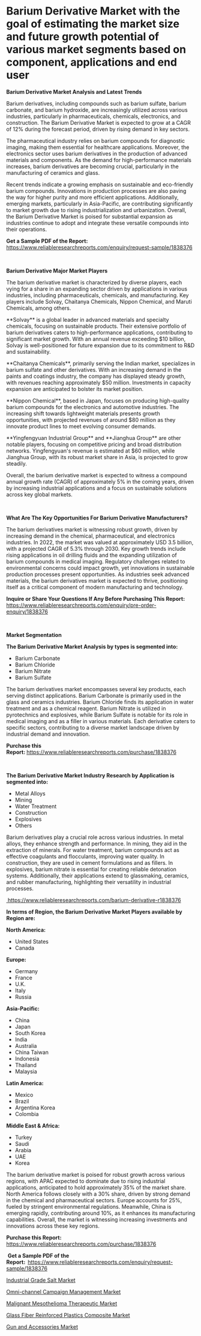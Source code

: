 <p><h1>Barium Derivative Market with the goal of estimating the market size and future growth potential of various market segments based on component, applications and end user</h1></p><p><strong>Barium Derivative Market Analysis and Latest Trends</strong></p>
<p><p>Barium derivatives, including compounds such as barium sulfate, barium carbonate, and barium hydroxide, are increasingly utilized across various industries, particularly in pharmaceuticals, chemicals, electronics, and construction. The Barium Derivative Market is expected to grow at a CAGR of 12% during the forecast period, driven by rising demand in key sectors.</p><p>The pharmaceutical industry relies on barium compounds for diagnostic imaging, making them essential for healthcare applications. Moreover, the electronics sector uses barium derivatives in the production of advanced materials and components. As the demand for high-performance materials increases, barium derivatives are becoming crucial, particularly in the manufacturing of ceramics and glass.</p><p>Recent trends indicate a growing emphasis on sustainable and eco-friendly barium compounds. Innovations in production processes are also paving the way for higher purity and more efficient applications. Additionally, emerging markets, particularly in Asia-Pacific, are contributing significantly to market growth due to rising industrialization and urbanization. Overall, the Barium Derivative Market is poised for substantial expansion as industries continue to adopt and integrate these versatile compounds into their operations.</p></p>
<p><strong>Get a Sample PDF of the Report:&nbsp;</strong> <a href="https://www.reliableresearchreports.com/enquiry/request-sample/1838376?utm_campaign=16&utm_medium=2&utm_source=Github&utm_content=ia&utm_term=03022025&utm_id=barium-derivative">https://www.reliableresearchreports.com/enquiry/request-sample/1838376</a></p>
<p>&nbsp;</p>
<p><strong>Barium Derivative Major Market Players</strong></p>
<p><p>The barium derivative market is characterized by diverse players, each vying for a share in an expanding sector driven by applications in various industries, including pharmaceuticals, chemicals, and manufacturing. Key players include Solvay, Chaitanya Chemicals, Nippon Chemical, and Maruti Chemicals, among others.</p><p>**Solvay** is a global leader in advanced materials and specialty chemicals, focusing on sustainable products. Their extensive portfolio of barium derivatives caters to high-performance applications, contributing to significant market growth. With an annual revenue exceeding $10 billion, Solvay is well-positioned for future expansion due to its commitment to R&D and sustainability.</p><p>**Chaitanya Chemicals**, primarily serving the Indian market, specializes in barium sulfate and other derivatives. With an increasing demand in the paints and coatings industry, the company has displayed steady growth, with revenues reaching approximately $50 million. Investments in capacity expansion are anticipated to bolster its market position.</p><p>**Nippon Chemical**, based in Japan, focuses on producing high-quality barium compounds for the electronics and automotive industries. The increasing shift towards lightweight materials presents growth opportunities, with projected revenues of around $80 million as they innovate product lines to meet evolving consumer demands.</p><p>**Yingfengyuan Industrial Group** and **Jianghua Group** are other notable players, focusing on competitive pricing and broad distribution networks. Yingfengyuan's revenue is estimated at $60 million, while Jianghua Group, with its robust market share in Asia, is projected to grow steadily.</p><p>Overall, the barium derivative market is expected to witness a compound annual growth rate (CAGR) of approximately 5% in the coming years, driven by increasing industrial applications and a focus on sustainable solutions across key global markets.</p></p>
<p>&nbsp;</p>
<p><strong>What Are The Key Opportunities For Barium Derivative Manufacturers?</strong></p>
<p><p>The barium derivatives market is witnessing robust growth, driven by increasing demand in the chemical, pharmaceutical, and electronics industries. In 2022, the market was valued at approximately USD 3.5 billion, with a projected CAGR of 5.3% through 2030. Key growth trends include rising applications in oil drilling fluids and the expanding utilization of barium compounds in medical imaging. Regulatory challenges related to environmental concerns could impact growth, yet innovations in sustainable production processes present opportunities. As industries seek advanced materials, the barium derivatives market is expected to thrive, positioning itself as a critical component of modern manufacturing and technology.</p></p>
<p><strong>Inquire or Share Your Questions If Any Before Purchasing This Report:</strong> <a href="https://www.reliableresearchreports.com/enquiry/pre-order-enquiry/1838376?utm_campaign=16&utm_medium=2&utm_source=Github&utm_content=ia&utm_term=03022025&utm_id=barium-derivative">https://www.reliableresearchreports.com/enquiry/pre-order-enquiry/1838376</a></p>
<p>&nbsp;</p>
<p><strong>Market Segmentation</strong></p>
<p><strong>The Barium Derivative Market Analysis by types is segmented into:</strong></p>
<p><ul><li>Barium Carbonate</li><li>Barium Chloride</li><li>Barium Nitrate</li><li>Barium Sulfate</li></ul></p>
<p><p>The barium derivatives market encompasses several key products, each serving distinct applications. Barium Carbonate is primarily used in the glass and ceramics industries. Barium Chloride finds its application in water treatment and as a chemical reagent. Barium Nitrate is utilized in pyrotechnics and explosives, while Barium Sulfate is notable for its role in medical imaging and as a filler in various materials. Each derivative caters to specific sectors, contributing to a diverse market landscape driven by industrial demand and innovation.</p></p>
<p><strong>Purchase this Report:&nbsp;</strong><a href="https://www.reliableresearchreports.com/purchase/1838376?utm_campaign=16&utm_medium=2&utm_source=Github&utm_content=ia&utm_term=03022025&utm_id=barium-derivative">https://www.reliableresearchreports.com/purchase/1838376</a></p>
<p>&nbsp;</p>
<p><strong>The Barium Derivative Market Industry Research by Application is segmented into:</strong></p>
<p><ul><li>Metal Alloys</li><li>Mining</li><li>Water Treatment</li><li>Construction</li><li>Explosives</li><li>Others</li></ul></p>
<p><p>Barium derivatives play a crucial role across various industries. In metal alloys, they enhance strength and performance. In mining, they aid in the extraction of minerals. For water treatment, barium compounds act as effective coagulants and flocculants, improving water quality. In construction, they are used in cement formulations and as fillers. In explosives, barium nitrate is essential for creating reliable detonation systems. Additionally, their applications extend to glassmaking, ceramics, and rubber manufacturing, highlighting their versatility in industrial processes.</p></p>
<p><a href="https://www.reliableresearchreports.com/barium-derivative-r1838376?utm_campaign=16&utm_medium=2&utm_source=Github&utm_content=ia&utm_term=03022025&utm_id=barium-derivative">&nbsp;https://www.reliableresearchreports.com/barium-derivative-r1838376</a></p>
<p><strong>In terms of Region, the Barium Derivative Market Players available by Region are:</strong></p>
<p>
    <p> <strong> North America: </strong>
        <ul>
            <li>United States</li>
            <li>Canada</li>
        </ul>
        </p> 
    <p> <strong> Europe: </strong>
        <ul>
            <li>Germany</li>
            <li>France</li>
            <li>U.K.</li>
            <li>Italy</li>
            <li>Russia</li>
        </ul>
        </p> 
    <p> <strong> Asia-Pacific: </strong>
        <ul>
            <li>China</li>
            <li>Japan</li>
            <li>South Korea</li>
            <li>India</li>
            <li>Australia</li>
            <li>China Taiwan</li>
            <li>Indonesia</li>
            <li>Thailand</li>
            <li>Malaysia</li>
        </ul>
        </p> 
    <p> <strong> Latin America: </strong>
        <ul>
            <li>Mexico</li>
            <li>Brazil</li>
            <li>Argentina Korea</li>
            <li>Colombia</li>
        </ul>
        </p> 
    <p> <strong> Middle East & Africa: </strong>
        <ul>
            <li>Turkey</li>
            <li>Saudi</li>
            <li>Arabia</li>
            <li>UAE</li>
            <li>Korea</li>
        </ul>
    </p>
    </p>
<p><p>The barium derivative market is poised for robust growth across various regions, with APAC expected to dominate due to rising industrial applications, anticipated to hold approximately 35% of the market share. North America follows closely with a 30% share, driven by strong demand in the chemical and pharmaceutical sectors. Europe accounts for 25%, fueled by stringent environmental regulations. Meanwhile, China is emerging rapidly, contributing around 10%, as it enhances its manufacturing capabilities. Overall, the market is witnessing increasing investments and innovations across these key regions.</p></p>
<p><strong>Purchase this Report: </strong><a href="https://www.reliableresearchreports.com/purchase/1838376?utm_campaign=16&utm_medium=2&utm_source=Github&utm_content=ia&utm_term=03022025&utm_id=barium-derivative">https://www.reliableresearchreports.com/purchase/1838376</a></p>
<p>&nbsp;<strong>Get a Sample PDF of the Report:&nbsp;&nbsp;</strong><a href="https://www.reliableresearchreports.com/enquiry/request-sample/1838376?utm_campaign=16&utm_medium=2&utm_source=Github&utm_content=ia&utm_term=03022025&utm_id=barium-derivative">https://www.reliableresearchreports.com/enquiry/request-sample/1838376</a></p>
<p><strong></strong></p>
<p><p><a href="https://github.com/mezokathleen834/Market-Research-Report-List-1/blob/main/industrial-grade-salt-market.md?utm_campaign=16&utm_medium=2&utm_source=Github&utm_content=ia&utm_term=03022025&utm_id=barium-derivative">Industrial Grade Salt Market</a></p><p><a href="https://www.linkedin.com/pulse/latest-research-omni-channel-campaign-management-market-zawpe?utm_campaign=16&utm_medium=2&utm_source=Github&utm_content=ia&utm_term=03022025&utm_id=barium-derivative">Omni-channel Campaign Management Market</a></p><p><a href="https://www.linkedin.com/pulse/understanding-surging-malignant-mesothelioma-therapeutic-market-f0qre?utm_campaign=16&utm_medium=2&utm_source=Github&utm_content=ia&utm_term=03022025&utm_id=barium-derivative">Malignant Mesothelioma Therapeutic Market</a></p><p><a href="https://github.com/bholdsfofie/Market-Research-Report-List-1/blob/main/glass-fiber-reinforced-plastics-composite-market.md?utm_campaign=16&utm_medium=2&utm_source=Github&utm_content=ia&utm_term=03022025&utm_id=barium-derivative">Glass Fiber Reinforced Plastics Composite Market</a></p><p><a href="https://www.linkedin.com/pulse/gun-accessories-market-analysis-new-trends-size-growth-expected-5ueze?utm_campaign=16&utm_medium=2&utm_source=Github&utm_content=ia&utm_term=03022025&utm_id=barium-derivative">Gun and Accessories Market</a></p></p>